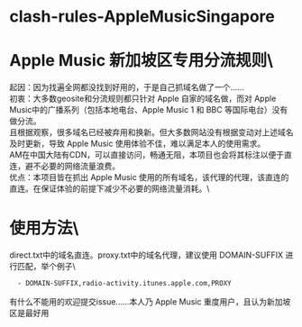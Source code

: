 # clash-rules-AppleMusicSingapore
# Apple Music 新加坡区专用分流规则\
起因：因为找遍全网都没找到好用的，于是自己抓域名做了一个......\
初衷：大多数geosite和分流规则都只针对 Apple 自家的域名做，而对 Apple Music中的广播系列（包括本地电台、Apple Music 1 和 BBC 等国际电台）没有做分流。\
且根据观察，很多域名已经被弃用和换新。但大多数网站没有根据变动对上述域名及时更新，导致 Apple Music 使用体验不佳，难以满足本人的使用需求。\
AM在中国大陆有CDN，可以直接访问，畅通无阻，本项目也会将其标注以便于直连，避不必要的网络流量浪费。\
优点：本项目皆在抓出 Apple Music 使用的所有域名，该代理的代理，该直连的直连。在保证体验的前提下减少不必要的网络流量消耗。\
# 使用方法\
direct.txt中的域名直连。proxy.txt中的域名代理，建议使用 DOMAIN-SUFFIX 进行匹配，举个例子\

```bash
  - DOMAIN-SUFFIX,radio-activity.itunes.apple.com,PROXY
```

有什么不能用的欢迎提交issue......本人乃 Apple Music 重度用户，且认为新加坡区是最好用
